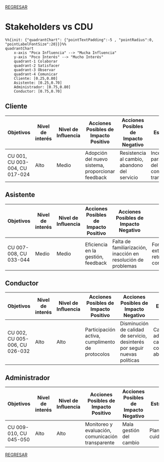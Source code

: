 [REGRESAR](../../README.md)

# Stakeholders vs CDU

```mermaid
%%{init: {"quadrantChart": {"pointTextPadding":-5 , "pointRadius":0, "pointLabelFontSize":20}}}%%
quadrantChart
    x-axis "Poca Influencia" --> "Mucha Influencia"
    y-axis "Poco Interés" --> "Mucho Interés"
    quadrant-1 Colaborar
    quadrant-2 Satisfacer
    quadrant-3 Observar
    quadrant-4 Comunicar
    Cliente: [0.25,0.80]
    Asistente: [0.25,0.70]
    Administrador: [0.75,0.80]
    Conductor: [0.75,0.70]

```

## Cliente

| Objetivos                      | Nivel de interés | Nivel de Influencia | Acciones Posibles de Impacto Positivo             | Acciones Posibles de Impacto Negativo        | Estrategias                                                    |
|--------------------------------|------------------|---------------------|---------------------------------------------------|----------------------------------------------|----------------------------------------------------------------|
| CU 001, CU 003-004, CU 017-024 | Alto             | Medio               | Adopción del nuevo sistema, proporcionar feedback | Resistencia al cambio, abandono del servicio | Incentivos para el uso del servicio, comunicación transparente |

## Asistente
| Objetivos              | Nivel de interés | Nivel de Influencia | Acciones Posibles de Impacto Positivo | Acciones Posibles de Impacto Negativo                         | Estrategias                                     |
|------------------------|------------------|---------------------|---------------------------------------|---------------------------------------------------------------|-------------------------------------------------|
| CU 007-008, CU 033-044 | Medio            | Medio               | Eficiencia en la gestión, feedback    | Falta de familiarización, inacción en resolución de problemas | Formación extensiva, retroalimentación continua |

## Conductor

| Objetivos                      | Nivel de interés | Nivel de Influencia | Acciones Posibles de Impacto Positivo           | Acciones Posibles de Impacto Negativo                                      | Estrategias                                            |
|--------------------------------|------------------|---------------------|-------------------------------------------------|----------------------------------------------------------------------------|--------------------------------------------------------|
| CU 002, CU 005-006, CU 026-032 | Alto             | Alto                | Participación activa, cumplimento de protocolos | Disminución de calidad de servicio, desinterés por seguir nuevas políticas | Capacitación adecuada, canales de comunicación abierto |

## Administrador

| Objetivos              | Nivel de interés | Nivel de Influencia | Acciones Posibles de Impacto Positivo             | Acciones Posibles de Impacto Negativo | Estrategias             |
|------------------------|------------------|---------------------|---------------------------------------------------|---------------------------------------|-------------------------|
| CU 009-010, CU 045-050 | Alto             | Alto                | Monitoreo y evaluación, comunicación transparente | Mala gestión del cambio               | Planificación cuidadosa |

[REGRESAR](../../README.md)
